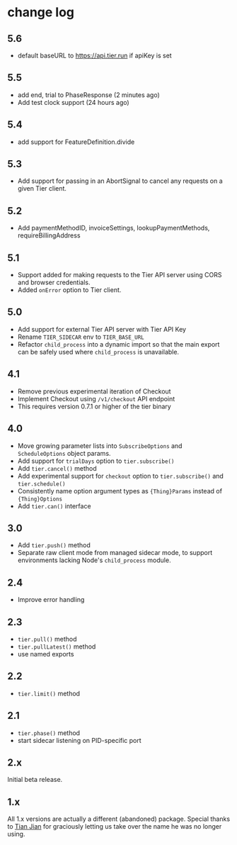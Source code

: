 # change log

## 5.6

- default baseURL to https://api.tier.run if apiKey is set

## 5.5

- add end, trial to PhaseResponse (2 minutes ago)
- Add test clock support (24 hours ago)

## 5.4

- add support for FeatureDefinition.divide

## 5.3

- Add support for passing in an AbortSignal to cancel any
  requests on a given Tier client.

## 5.2

- Add paymentMethodID, invoiceSettings, lookupPaymentMethods,
  requireBillingAddress

## 5.1

- Support added for making requests to the Tier API server using
  CORS and browser credentials.
- Added `onError` option to Tier client.

## 5.0

- Add support for external Tier API server with Tier API Key
- Rename `TIER_SIDECAR` env to `TIER_BASE_URL`
- Refactor `child_process` into a dynamic import so that the main
  export can be safely used where `child_process` is unavailable.

## 4.1

- Remove previous experimental iteration of Checkout
- Implement Checkout using `/v1/checkout` API endpoint
- This requires version 0.7.1 or higher of the tier binary

## 4.0

- Move growing parameter lists into `SubscribeOptions` and
  `ScheduleOptions` object params.
- Add support for `trialDays` option to `tier.subscribe()`
- Add `tier.cancel()` method
- Add experimental support for `checkout` option to
  `tier.subscribe()` and `tier.schedule()`
- Consistently name option argument types as `{Thing}Params`
  instead of `{Thing}Options`
- Add `tier.can()` interface

## 3.0

- Add `tier.push()` method
- Separate raw client mode from managed sidecar mode, to support
  environments lacking Node's `child_process` module.

## 2.4

- Improve error handling

## 2.3

- `tier.pull()` method
- `tier.pullLatest()` method
- use named exports

## 2.2

- `tier.limit()` method

## 2.1

- `tier.phase()` method
- start sidecar listening on PID-specific port

## 2.x

Initial beta release.

## 1.x

All 1.x versions are actually a different (abandoned) package.
Special thanks to [Tian Jian](http://npm.im/~kiliwalk) for
graciously letting us take over the name he was no longer using.
